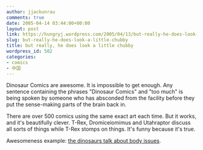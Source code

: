 ```yaml
---
author: jjackunrau
comments: true
date: 2005-04-14 03:44:00+00:00
layout: post
link: https://hungryj.wordpress.com/2005/04/13/but-really-he-does-look-a-little-chubby/
slug: but-really-he-does-look-a-little-chubby
title: but really, he does look a little chubby
wordpress_id: 502
categories:
- comics
- 中国
---
```


Dinosaur Comics are awesome.  It is impossible to get enough.  Any sentence containing the phrases "Dinosaur Comics" and "too much" is being spoken by someone who has absconded from the facility before they put the sense-making parts of the brain back in.
  

  
There are over 500 comics using the same exact art each time.  But it works, and it's beautifully clever.  T-Rex, Dromiceiomimus and Utahraptor discuss all sorts of things while T-Rex stomps on things.  It's funny because it's true.
  

  
Awesomeness example: [the dinosaurs talk about body issues](http://www.qwantz.com/index.pl?comic=519).
